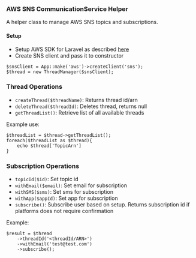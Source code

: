 ### AWS SNS CommunicationService Helper
A helper class to manage AWS SNS topics and subscriptions.

#### Setup
- Setup AWS SDK for Laravel as described [here](#https://github.com/aws/aws-sdk-php-laravel)
- Create SNS client and pass it to constructor
```
$snsClient = App::make('aws')->createClient('sns');
$thread = new ThreadManager($snsClient);

```
### Thread Operations
- `createThread($threadName)`: Returns thread id/arn
- `deleteThread($threadId)`: Deletes thread, returns null
- `getThreadList()`: Retrieve list of all available threads

Example use:
```
$threadList = $thread->getThreadList();
foreach($threadList as $thread){
    echo $thread['TopicArn']
}
```


### Subscription Operations
- `topicId($id)`: Set topic id
- `withEmail($email)`: Set email for subscription
- `withSMS($sms)`: Set sms for subscription
- `withApp($appId)`: Set app for subscription
- `subscribe()`: Subscribe user based on setup. Returns subscription id if platforms does not require confirmation

Example:
```
$result = $thread
    ->threadId('<threadId/ARN>')
    ->withEmail('test@test.com')
    ->subscribe();
```
